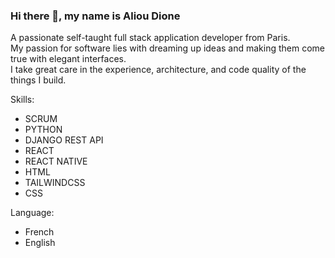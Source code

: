 ### Hi there 👋, my name is Aliou Dione
A passionate self-taught full stack application developer from Paris.<br>
My passion for software lies with dreaming up ideas and making them come true with elegant interfaces.<br>
I take great care in the experience, architecture, and code quality of the things I build.

Skills:
- SCRUM
- PYTHON
- DJANGO REST API
- REACT
- REACT NATIVE
- HTML
- TAILWINDCSS
- CSS

Language:
- French
- English






